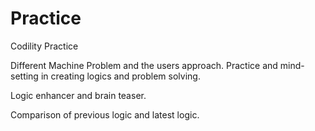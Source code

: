 # Practice
Codility Practice


Different Machine Problem and the users approach.
Practice and mind-setting in creating logics and problem solving.

Logic enhancer and brain teaser.

Comparison of previous logic and latest logic.

